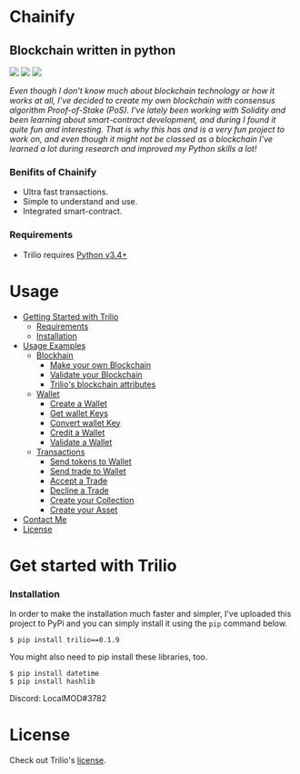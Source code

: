 <h1>Chainify </h1>
<h2>Blockchain written in python </h2>
<p><img src="https://img.shields.io/badge/license-MIT-green"> <img src="https://img.shields.io/badge/python-v3.4+-green"> <img src="https://img.shields.io/badge/category-blockchain-green">
</p>
<i>Even though I don't know much about blockchain technology or how it works at all, I've decided to create my own blockchain with consensus algorithm Proof-of-Stake (PoS). I've lately been working with Solidity and been learning about smart-contract development, and during I found it quite fun and interesting. That is why this has and is a very fun project to work on, and even though it might not be classed as a blockchain I've learned a lot during research and improved my Python skills a lot!</i>

<h3>Benifits of Chainify</h3>
<ul>
<li>Ultra fast transactions.</li>
<li>Simple to understand and use.</li>
<li>Integrated smart-contract.</li>
</ul>
<h3>Requirements</h3>
<ul>
<li>Trilio requires <a target="__blank" href="https://www.python.org/downloads/">Python v3.4+</a></li>
</ul>

<h1>Usage</h1>

- [Getting Started with Trilio](#getting-started-with-Trilio)
  - [Requirements](#requirements)
  - [Installation](#installation)
- [Usage Examples](#usage-examples)
  - [Blockhain](#blockchain)
    - [Make your own Blockchain](#make-your-own-blockchain)
    - [Validate your Blockchain](#validate-your-Blockchain)
    - [Trilio's blockchain attributes](#Trilios-blockchain-attributes)
  - [Wallet](#wallet)
    - [Create a Wallet](#create-a-wallet)
    - [Get wallet Keys](#get-wallet-keys)
    - [Convert wallet Key](#convert-wallet-key)
    - [Credit a Wallet](#credit-a-wallet)
    - [Validate a Wallet](#validate-a-wallet)
  - [Transactions](#transactions)
    - [Send tokens to Wallet](#send-tokens-to-wallet)
    - [Send trade to Wallet](#send-trade-to-wallet-currently-broken)
    - [Accept a Trade](#accept-a-tradecurrently-broken)
    - [Decline a Trade](#decline-a-tradecurrently-broken)
    - [Create your Collection](#create-your-collection)
    - [Create your Asset](#create-your-asset)
- [Contact Me](#contact-me)
- [License](#license)


<h1>Get started with Trilio</h1>

<h3>Installation</h3>

In order to make the installation much faster and simpler, I've uploaded this project to PyPi and you can simply install it using the  `pip`  command below.

```
$ pip install trilio==0.1.9
```

You might also need to pip install these libraries, too.
```
$ pip install datetime
$ pip install hashlib
```

Discord: LocalMOD#3782

<h1>License</h1>
<p>Check out Trilio's <a href="https://github.com/abdurryy/Trilio/blob/master/LICENSE.txt">license</a>.</p>
